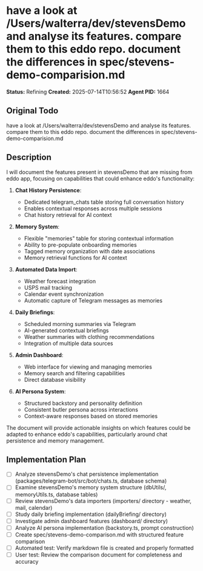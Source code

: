# have a look at /Users/walterra/dev/stevensDemo and analyse its features. compare them to this eddo repo. document the differences in spec/stevens-demo-comparision.md

**Status:** Refining
**Created:** 2025-07-14T10:56:52
**Agent PID:** 1664

## Original Todo

have a look at /Users/walterra/dev/stevensDemo and analyse its features. compare them to this eddo repo. document the differences in spec/stevens-demo-comparision.md

## Description

I will document the features present in stevensDemo that are missing from eddo app, focusing on capabilities that could enhance eddo's functionality:

1. **Chat History Persistence**:
   - Dedicated telegram_chats table storing full conversation history
   - Enables contextual responses across multiple sessions
   - Chat history retrieval for AI context

2. **Memory System**:
   - Flexible "memories" table for storing contextual information
   - Ability to pre-populate onboarding memories
   - Tagged memory organization with date associations
   - Memory retrieval functions for AI context

3. **Automated Data Import**:
   - Weather forecast integration
   - USPS mail tracking
   - Calendar event synchronization
   - Automatic capture of Telegram messages as memories

4. **Daily Briefings**:
   - Scheduled morning summaries via Telegram
   - AI-generated contextual briefings
   - Weather summaries with clothing recommendations
   - Integration of multiple data sources

5. **Admin Dashboard**:
   - Web interface for viewing and managing memories
   - Memory search and filtering capabilities
   - Direct database visibility

6. **AI Persona System**:
   - Structured backstory and personality definition
   - Consistent butler persona across interactions
   - Context-aware responses based on stored memories

The document will provide actionable insights on which features could be adapted to enhance eddo's capabilities, particularly around chat persistence and memory management.

## Implementation Plan

- [ ] Analyze stevensDemo's chat persistence implementation (packages/telegram-bot/src/bot/chats.ts, database schema)
- [ ] Examine stevensDemo's memory system structure (dbUtils/, memoryUtils.ts, database tables)
- [ ] Review stevensDemo's data importers (importers/ directory - weather, mail, calendar)
- [ ] Study daily briefing implementation (dailyBriefing/ directory)
- [ ] Investigate admin dashboard features (dashboard/ directory)
- [ ] Analyze AI persona implementation (backstory.ts, prompt construction)
- [ ] Create spec/stevens-demo-comparison.md with structured feature comparison
- [ ] Automated test: Verify markdown file is created and properly formatted
- [ ] User test: Review the comparison document for completeness and accuracy